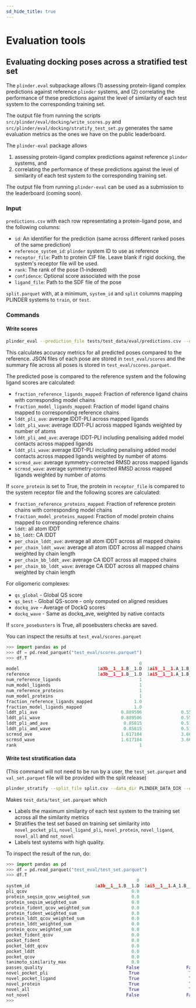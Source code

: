 ```yaml
---
sd_hide_title: true
---
```


# Evaluation tools

## Evaluating docking poses across a stratified test set

The `plinder.eval` subpackage allows (1) assessing protein-ligand complex predictions against reference `plinder` systems, and
(2) correlating the performance of these predictions against the level of similarity of each test system to the corresponding training set.

The output file from running the scripts `src/plinder/eval/docking/write_scores.py` and `src/plinder/eval/docking/stratify_test_set.py` generates the same evaluation metrics as the ones we have on the public leaderboard.

The `plinder-eval` package allows

1. assessing protein-ligand complex predictions against reference `plinder` systems, and
2. correlating the performance of these predictions against the level of similarity of
each test system to the corresponding training set.

The output file from running `plinder-eval` can be used as a submission to the
leaderboard (coming soon).

### Input

`predictions.csv` with each row representating a protein-ligand pose, and the following columns:

- `id`: An identifier for the prediction (same across different ranked poses of the same prediction)
- `reference_system_id`: `plinder` system ID to use as reference
- `receptor_file`: Path to protein CIF file. Leave blank if rigid docking, the system's receptor file will be used.
- `rank`: The rank of the pose (1-indexed)
- `confidence`: Optional score associated with the pose
- `ligand_file`: Path to the SDF file of the pose

`split.parquet` with, at a minimum, `system_id` and `split` columns mapping PLINDER systems to `train`, or `test`.

### Commands

#### Write scores

```bash
plinder_eval --prediction_file tests/test_data/eval/predictions.csv --data_dir tests/test_data/eval --output_dir test_eval/ --num_processes 8
```

This calculates accuracy metrics for all predicted poses compared to the reference. JSON files of each pose are stored in `test_eval/scores` and the summary file across all poses is stored in `test_eval/scores.parquet`.

The predicted pose is compared to the reference system and the following ligand scores are calculated:

- `fraction_reference_ligands_mapped`: Fraction of reference ligand chains with corresponding model chains
- `fraction_model_ligands_mapped`: Fraction of model ligand chains mapped to corresponding reference chains
- `lddt_pli_ave`: average lDDT-PLI across mapped ligands
- `lddt_pli_wave`: average lDDT-PLI across mapped ligands weighted by number of atoms
- `lddt_pli_amd_ave`: average lDDT-PLI including penalising added model contacts across mapped ligands
- `lddt_pli_wave`: average lDDT-PLI including penalising added model contacts across mapped ligands weighted by number of atoms
- `scrmsd_ave`: average symmetry-corrected RMSD across mapped ligands
- `scrmsd_wave`: average symmetry-corrected RMSD across mapped ligands weighted by number of atoms

If `score_protein` is set to True, the protein in `receptor_file` is compared to the system receptor file and the following scores are calculated:

- `fraction_reference_proteins_mapped`: Fraction of reference protein chains with corresponding model chains
- `fraction_model_proteins_mapped`: Fraction of model protein chains mapped to corresponding reference chains
- `lddt`: all atom lDDT
- `bb_lddt`: CA lDDT
- `per_chain_lddt_ave`: average all atom lDDT across all mapped chains
- `per_chain_lddt_wave`: average all atom lDDT across all mapped chains weighted by chain length
- `per_chain_bb_lddt_ave`: average CA lDDT across all mapped chains
- `per_chain_bb_lddt_wave`: average CA lDDT across all mapped chains weighted by chain length

For oligomeric complexes:

- `qs_global` - Global QS score
- `qs_best` - Global QS-score - only computed on aligned residues
- `dockq_ave` - Average of DockQ scores
- `dockq_wave` - Same as dockq_ave, weighted by native contacts

If `score_posebusters` is True, all posebusters checks are saved.

You can inspect the results at `test_eval/scores.parquet`

```python
>>> import pandas as pd
>>> df = pd.read_parquet("test_eval/scores.parquet")
>>> df.T
                                                   0                      1
model                              1a3b__1__1.B__1.D  1ai5__1__1.A_1.B__1.D
reference                          1a3b__1__1.B__1.D  1ai5__1__1.A_1.B__1.D
num_reference_ligands                              1                      1
num_model_ligands                                  1                      1
num_reference_proteins                             1                      2
num_model_proteins                                 1                      2
fraction_reference_ligands_mapped                1.0                    1.0
fraction_model_ligands_mapped                    1.0                    1.0
lddt_pli_ave                                0.889506               0.557841
lddt_pli_wave                               0.889506               0.557841
lddt_pli_amd_ave                             0.85815               0.510695
lddt_pli_amd_wave                            0.85815               0.510695
scrmsd_ave                                  1.617184               3.665143
scrmsd_wave                                 1.617184               3.665143
rank                                               1                      1
```

#### Write test stratification data

(This command will not need to be run by a user, the `test_set.parquet` and `val_set.parquet` file will be provided with the split release)

```bash
plinder_stratify --split_file split.csv --data_dir PLINDER_DATA_DIR --output_dir test_data
```

Makes `test_data/test_set.parquet` which

- Labels the maximum similarity of each test system to the training set across all the similarity metrics
- Stratifies the test set based on training set similarity into `novel_pocket_pli`, `novel_ligand_pli`, `novel_protein`, `novel_ligand`, `novel_all` and `not_novel`
- Labels test systems with high quality.

To inspect the result of the run, do:
```python
>>> import pandas as pd
>>> df = pd.read_parquet("test_eval/test_set.parquet")
>>> df.T
                                                  0                      1
system_id                         1a3b__1__1.B__1.D  1ai5__1__1.A_1.B__1.D
pli_qcov                                        0.0                    0.0
protein_seqsim_qcov_weighted_sum                0.0                    0.0
protein_seqsim_weighted_sum                     0.0                    0.0
protein_fident_qcov_weighted_sum                0.0                    0.0
protein_fident_weighted_sum                     0.0                    0.0
protein_lddt_qcov_weighted_sum                  0.0                    0.0
protein_lddt_weighted_sum                       0.0                    0.0
protein_qcov_weighted_sum                       0.0                    0.0
pocket_fident_qcov                              0.0                    0.0
pocket_fident                                   0.0                    0.0
pocket_lddt_qcov                                0.0                    0.0
pocket_lddt                                     0.0                    0.0
pocket_qcov                                     0.0                    0.0
tanimoto_similarity_max                         0.0                    0.0
passes_quality                                False                  False
novel_pocket_pli                               True                   True
novel_pocket_ligand                            True                   True
novel_protein                                  True                   True
novel_all                                      True                   True
not_novel                                     False                  False
>>>
```
